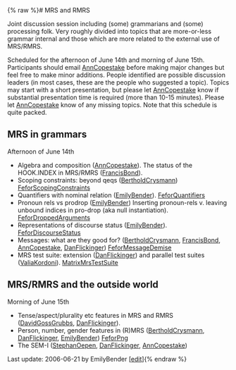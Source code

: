 {% raw %}# MRS and RMRS

Joint discussion session including (some) grammarians and (some)
processing folk. Very roughly divided into topics that are more-or-less
grammar internal and those which are more related to the external use of
MRS/RMRS.

Scheduled for the afternoon of June 14th and morning of June 15th.
Participants should email [AnnCopestake](../AnnCopestake) before making
major changes but feel free to make minor additions. People identified
are possible discussion leaders (in most cases, these are the people who
suggested a topic). Topics may start with a short presentation, but
please let [AnnCopestake](../AnnCopestake) know if substantial presentation
time is required (more than 10-15 minutes). Please let
[AnnCopestake](../AnnCopestake) know of any missing topics. Note that this
schedule is quite packed.

## MRS in grammars

Afternoon of June 14th

- Algebra and composition ([AnnCopestake](../AnnCopestake)). The status
of the HOOK.INDEX in MRS/RMRS ([FrancisBond](../FrancisBond)).
- Scoping constraints: beyond qeqs
([BertholdCrysmann](../BertholdCrysmann))
[FeforScopingConstraints](../FeforScopingConstraints)
- Quantifiers with nominal relation ([EmilyBender](../EmilyBender)).
[FeforQuantifiers](../FeforQuantifiers)
- Pronoun rels vs prodrop ([EmilyBender](../EmilyBender)) Inserting
pronoun-rels v. leaving unbound indices in pro-drop (aka null
instantiation). [FeforDroppedArguments](../FeforDroppedArguments)
- Representations of discourse status ([EmilyBender](../EmilyBender)).
[FeforDiscourseStatus](../FeforDiscourseStatus)
- Messages: what are they good for?
([BertholdCrysmann](../BertholdCrysmann), [FrancisBond](../FrancisBond),
[AnnCopestake](../AnnCopestake), [DanFlickinger](../DanFlickinger))
[FeforMessageDemise](../FeforMessageDemise)
- MRS test suite: extension ([DanFlickinger](../DanFlickinger)) and
parallel test suites ([ValiaKordoni](../ValiaKordoni)).
[MatrixMrsTestSuite](https://blog.inductorsoftware.com/docsproto/matrix/MatrixMrsTestSuite)

## MRS/RMRS and the outside world

Morning of June 15th

- Tense/aspect/plurality etc features in MRS and RMRS
([DavidGossGrubbs](/DavidGossGrubbs),
[DanFlickinger](../DanFlickinger)).
- Person, number, gender features in (R)MRS
([BertholdCrysmann](../BertholdCrysmann),
[DanFlickinger](../DanFlickinger), [EmilyBender](../EmilyBender))
[FeforPng](../FeforPng)
- The SEM-I ([StephanOepen](../StephanOepen),
[DanFlickinger](../DanFlickinger), [AnnCopestake](../AnnCopestake))

Last update: 2006-06-21 by EmilyBender [[edit](https://github.com/delph-in/docs/wiki/FeforRmrs/_edit)]{% endraw %}